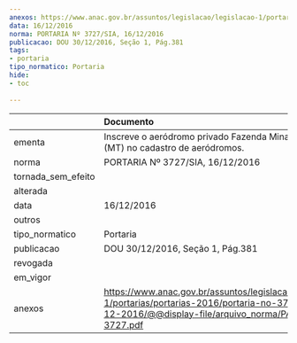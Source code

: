 ```yaml
---
anexos: https://www.anac.gov.br/assuntos/legislacao/legislacao-1/portarias/portarias-2016/portaria-no-3727-sia-16-12-2016/@@display-file/arquivo_norma/PA2016-3727.pdf
data: 16/12/2016
norma: PORTARIA Nº 3727/SIA, 16/12/2016
publicacao: DOU 30/12/2016, Seção 1, Pág.381
tags:
- portaria
tipo_normatico: Portaria
hide: 
- toc 
 
---
```


|                    | Documento                                                                                                                                                      |
|:-------------------|:---------------------------------------------------------------------------------------------------------------------------------------------------------------|
| ementa             | Inscreve o aeródromo privado Fazenda Minas Gerais (MT) no cadastro de aeródromos.                                                                              |
| norma              | PORTARIA Nº 3727/SIA, 16/12/2016                                                                                                                               |
| tornada_sem_efeito |                                                                                                                                                                |
| alterada           |                                                                                                                                                                |
| data               | 16/12/2016                                                                                                                                                     |
| outros             |                                                                                                                                                                |
| tipo_normatico     | Portaria                                                                                                                                                       |
| publicacao         | DOU 30/12/2016, Seção 1, Pág.381                                                                                                                               |
| revogada           |                                                                                                                                                                |
| em_vigor           |                                                                                                                                                                |
| anexos             | https://www.anac.gov.br/assuntos/legislacao/legislacao-1/portarias/portarias-2016/portaria-no-3727-sia-16-12-2016/@@display-file/arquivo_norma/PA2016-3727.pdf |